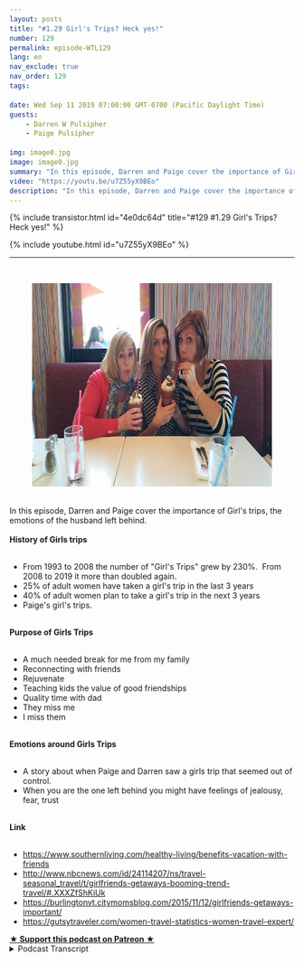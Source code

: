 ```yaml
---
layout: posts
title: "#1.29 Girl's Trips? Heck yes!"
number: 129
permalink: episode-WTL129
lang: en
nav_exclude: true
nav_order: 129
tags:

date: Wed Sep 11 2019 07:00:00 GMT-0700 (Pacific Daylight Time)
guests:
    - Darren W Pulsipher
    - Paige Pulsipher

img: image0.jpg
image: image0.jpg
summary: "In this episode, Darren and Paige cover the importance of Girl's trips, the emotions of the husband left behind."
video: "https://youtu.be/u7Z55yX9BEo"
description: "In this episode, Darren and Paige cover the importance of Girl's trips, the emotions of the husband left behind."
---
```


<div>
{% include transistor.html id="4e0dc64d" title="#129 #1.29 Girl's Trips? Heck yes!" %}

{% include youtube.html id="u7Z55yX9BEo" %}
</div>

---

<html><head></head><body><div><a href="http://3.bp.blogspot.com/-Tm_AWfsoIRA/XXk55Rumd3I/AAAAAAAFDm4/N_z38Uw4N18iXktBpOeDjCiCKHpvVRhTACK4BGAYYCw/s1600/2015-03-06.jpg"><br></a><figure data-trix-attachment="{&quot;contentType&quot;:&quot;image&quot;,&quot;height&quot;:360,&quot;url&quot;:&quot;http://3.bp.blogspot.com/-Tm_AWfsoIRA/XXk55Rumd3I/AAAAAAAFDm4/N_z38Uw4N18iXktBpOeDjCiCKHpvVRhTACK4BGAYYCw/s640/2015-03-06.jpg&quot;,&quot;width&quot;:640}" data-trix-content-type="image" class="attachment attachment--preview"><img src="./image0.jpg" width="640" height="360"><figcaption class="attachment__caption"></figcaption></figure></div><div><br></div><div>In this episode, Darren and Paige cover the importance of Girl's trips, the emotions of the husband left behind.</div><div><strong><br>History of Girls trips<br></strong><br></div><ul><li>From 1993 to 2008 the number of "Girl's Trips" grew by 230%.&nbsp; From 2008 to 2019 it more than doubled again.</li><li>25% of adult women have taken a girl's trip in the last 3 years</li><li>40% of adult women plan to take a girl's trip in the next 3 years</li><li>Paige's girl's trips.</li></ul><div><strong><br>Purpose of Girls Trips<br></strong><br></div><ul><li>A much needed break for me from my family</li><li>Reconnecting with friends</li><li>Rejuvenate</li><li>Teaching kids the value of good friendships</li><li>Quality time with dad</li><li>They miss me</li><li>I miss them</li></ul><div><strong><br>Emotions around Girls Trips<br></strong><br></div><ul><li>A story about when Paige and Darren saw a girls trip that seemed out of control.</li><li>When you are the one left behind you might have feelings of jealousy, fear, trust</li></ul><div><strong><br>Link<br></strong><br></div><ul><li><a href="https://www.southernliving.com/healthy-living/benefits-vacation-with-friends">https://www.southernliving.com/healthy-living/benefits-vacation-with-friends</a></li><li><a href="http://www.nbcnews.com/id/24114207/ns/travel-seasonal_travel/t/girlfriends-getaways-booming-trend-travel/#.XXXZfShKiUk">http://www.nbcnews.com/id/24114207/ns/travel-seasonal_travel/t/girlfriends-getaways-booming-trend-travel/#.XXXZfShKiUk</a></li><li><a href="https://burlingtonvt.citymomsblog.com/2015/11/12/girlfriends-getaways-important/">https://burlingtonvt.citymomsblog.com/2015/11/12/girlfriends-getaways-important/</a></li><li><a href="https://gutsytraveler.com/women-travel-statistics-women-travel-expert/">https://gutsytraveler.com/women-travel-statistics-women-travel-expert/</a></li></ul>
<strong>
  <a href="https://www.patreon.com/wheresthelemonade" target="_donate" rel="payment" title="★ Support this podcast on Patreon ★">★ Support this podcast on Patreon ★</a>
</strong></body></html>

<details>
<summary> Podcast Transcript </summary>

<p></p>

</details>
